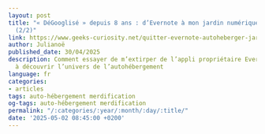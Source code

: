 ```yaml
---
layout: post
title: "« DéGooglisé » depuis 8 ans : d’Evernote à mon jardin numérique autohébergé
  (2/2)"
link: https://www.geeks-curiosity.net/quitter-evernote-autoheberger-jardin-numerique
author: Julianoë
published_date: 30/04/2025
description: Comment essayer de m’extirper de l’appli propriétaire Evernote m’a poussé
  à découvrir l’univers de l’autohébergement
language: fr
categories:
- articles
tags: auto-hébergement merdification
og-tags: auto-hébergement merdification
permalink: "/:categories/:year/:month/:day/:title/"
date: '2025-05-02 08:45:00 +0200'
---
```

